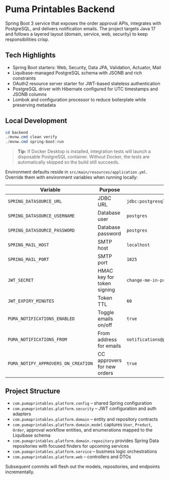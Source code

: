 # Puma Printables Backend

Spring Boot 3 service that exposes the order approval APIs, integrates with PostgreSQL,
and delivers notification emails. The project targets Java 17 and follows a layered layout
(domain, service, web, security) to keep responsibilities crisp.

## Tech Highlights

- Spring Boot starters: Web, Security, Data JPA, Validation, Actuator, Mail
- Liquibase-managed PostgreSQL schema with JSONB and rich constraints
- OAuth2 resource server starter for JWT-based stateless authentication
- PostgreSQL driver with Hibernate configured for UTC timestamps and JSONB columns
- Lombok and configuration processor to reduce boilerplate while preserving metadata

## Local Development

```powershell
cd backend
./mvnw.cmd clean verify
./mvnw.cmd spring-boot:run
```

> **Tip:** If Docker Desktop is installed, integration tests will launch a disposable PostgreSQL
> container. Without Docker, the tests are automatically skipped so the build still succeeds.

Environment defaults reside in `src/main/resources/application.yml`. Override them with environment
variables when running locally:

| Variable                            | Purpose                     | Default                                            |
| ----------------------------------- | --------------------------- | -------------------------------------------------- |
| `SPRING_DATASOURCE_URL`             | JDBC URL                    | `jdbc:postgresql://localhost:5432/puma_printables` |
| `SPRING_DATASOURCE_USERNAME`        | Database user               | `postgres`                                         |
| `SPRING_DATASOURCE_PASSWORD`        | Database password           | `postgres`                                         |
| `SPRING_MAIL_HOST`                  | SMTP host                   | `localhost`                                        |
| `SPRING_MAIL_PORT`                  | SMTP port                   | `1025`                                             |
| `JWT_SECRET`                        | HMAC key for token signing  | `change-me-in-prod`                                |
| `JWT_EXPIRY_MINUTES`                | Token TTL                   | `60`                                               |
| `PUMA_NOTIFICATIONS_ENABLED`        | Toggle emails on/off        | `true`                                             |
| `PUMA_NOTIFICATIONS_FROM`           | From address for emails     | `notifications@pumaprintables.local`               |
| `PUMA_NOTIFY_APPROVERS_ON_CREATION` | CC approvers for new orders | `true`                                             |

## Project Structure

- `com.pumaprintables.platform.config` – shared Spring configuration
- `com.pumaprintables.platform.security` – JWT configuration and auth adapters
- `com.pumaprintables.platform.domain` – entity and repository contracts
- `com.pumaprintables.platform.domain.model` captures `User`, `Product`, `Order`, approval workflow entities, and enumerations mapped to the Liquibase schema
- `com.pumaprintables.platform.domain.repository` provides Spring Data repositories with focused finders for upcoming services
- `com.pumaprintables.platform.service` – business logic orchestrations
- `com.pumaprintables.platform.web` – controllers and DTOs

Subsequent commits will flesh out the models, repositories, and endpoints incrementally.
